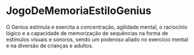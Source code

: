 # JogoDeMemoriaEstiloGenius
O Genius estimula e exercita a concentração, agilidade mental, o raciocínio lógico e a capacidade de memorização de sequências na forma de estímulos visuais e sonoros, sendo um poderoso aliado no exercício mental e na diversão de crianças e adultos.

